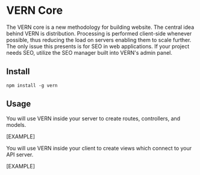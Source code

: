# VERN Core

The VERN core is a new methodology for building website. The central idea behind VERN is distribution. Processing is performed client-side whenever possible, thus reducing the load on servers enabling them to scale further. The only issue this presents is for SEO in web applications. If your project needs SEO, utilize the SEO manager built into VERN's admin panel.

## Install

`npm install -g vern`

## Usage

You will use VERN inside your server to create routes, controllers, and models.

[EXAMPLE]

You will use VERN inside your client to create views which connect to your API server.

[EXAMPLE]
